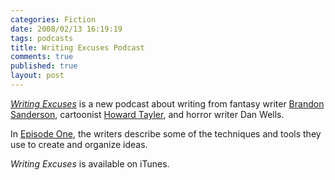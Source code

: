 ```yaml
--- 
categories: Fiction
date: 2008/02/13 16:19:19
tags: podcasts
title: Writing Excuses Podcast
comments: true
published: true
layout: post
---
```


<p><a href="http://www.writingexcuses.com"><em>Writing Excuses</em></a> is a new podcast about writing from fantasy writer <a href="http://www.brandonsanderson.com/">Brandon Sanderson</a>, cartoonist <a href="http://www.schlockmercenary.com/">Howard Tayler</a>, and horror writer Dan Wells.</p>  <p>In <a href="http://www.writingexcuses.com/2008/02/10/writing-excuses-episode-1-brainstorming/">Episode One</a>, the writers describe some of the techniques and tools they use to create and organize ideas.</p>  <p><em>Writing Excuses</em> is available on iTunes.</p>
